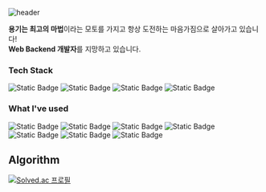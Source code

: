 ![header](https://capsule-render.vercel.app/api?type=waving&color=3a86ff&height=200&text=✨%WinterHana&animation=twinkling&fontColor=03045e&fontSize=50)

**용기는 최고의 마법**이라는 모토를 가지고 항상 도전하는 마음가짐으로 살아가고 있습니다!  
**Web Backend 개발자**를 지망하고 있습니다.

### Tech Stack
![Static Badge](https://img.shields.io/badge/java-c1121f?style=for-the-badge&logo=java&logoColor=white)
![Static Badge](https://img.shields.io/badge/spring-6DB33F?style=for-the-badge&logo=spring&logoColor=white)
![Static Badge](https://img.shields.io/badge/springboot-6DB33F?style=for-the-badge&logo=springboot&logoColor=white)
![Static Badge](https://img.shields.io/badge/mysql-4479A1?style=for-the-badge&logo=mysql&logoColor=white)

### What I've used
![Static Badge](https://img.shields.io/badge/html5-E34F26?style=for-the-badge&logo=html5&logoColor=white)
![Static Badge](https://img.shields.io/badge/css-1572B6?style=for-the-badge&logo=css3&logoColor=white)
![Static Badge](https://img.shields.io/badge/javascript-F7DF1E?style=for-the-badge&logo=javascript&logoColor=white)
![Static Badge](https://img.shields.io/badge/react-61DAFB?style=for-the-badge&logo=react&logoColor=white)
![Static Badge](https://img.shields.io/badge/python-3776AB?style=for-the-badge&logo=python&logoColor=white)
![Static Badge](https://img.shields.io/badge/c%2B%2B-%2300599C?style=for-the-badge&logo=c%2B%2B&logoColor=white)
![Static Badge](https://img.shields.io/badge/unity-FFFFFF?style=for-the-badge&logo=unity&logoColor=black)

## Algorithm
[![Solved.ac
프로필](http://mazassumnida.wtf/api/v2/generate_badge?boj=winter_hana)]([https://solved.ac/{handle}](https://solved.ac/profile/winter_hana))
